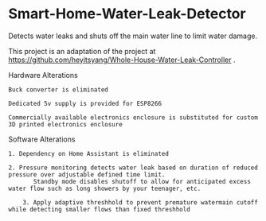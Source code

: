 # Smart-Home-Water-Leak-Detector

 Detects water leaks and shuts off the main water line to limit water damage.

 This project is an adaptation of the project at https://github.com/heyitsyang/Whole-House-Water-Leak-Controller .

 Hardware Alterations

	Buck converter is eliminated 

	Dedicated 5v supply is provided for ESP8266

	Commercially available electronics enclosure is substituted for custom 3D printed electronics enclosure

 Software Alterations

	1. Dependency on Home Assistant is eliminated

	2. Pressure monitoring detects water leak based on duration of reduced pressure over adjustable defined time limit. 
           Standby mode disables shutoff to allow for anticipated excess water flow such as long showers by your teenager, etc.

        3. Apply adaptive threshhold to prevent premature watermain cutoff while detecting smaller flows than fixed threshhold

